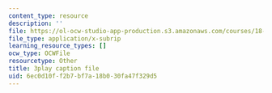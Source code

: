```yaml
---
content_type: resource
description: ''
file: https://ol-ocw-studio-app-production.s3.amazonaws.com/courses/18-06sc-linear-algebra-fall-2011/6ec0d10ff2b7bf7a18b030fa47f329d5_t-n4a18AW08.srt
file_type: application/x-subrip
learning_resource_types: []
ocw_type: OCWFile
resourcetype: Other
title: 3play caption file
uid: 6ec0d10f-f2b7-bf7a-18b0-30fa47f329d5
---
```

